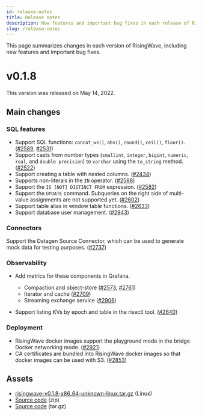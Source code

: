 ```yaml
---
id: release-notes
title: Release notes
description: New features and important bug fixes in each release of RisingWave.
slug: /release-notes
---
```


This page summarizes changes in each version of RisingWave, including new features and important bug fixes. 

# v0.1.8

This version was released on May 14, 2022. 

## Main changes

### SQL features

* Support SQL functions: `concat_ws()`, `abs()`, `round()`, `ceil()`, `floor()`. ([#2589](https://github.com/singularity-data/risingwave/pull/2589), [#2531](https://github.com/singularity-data/risingwave/pull/2531))
* Support casts from number types (`smallint`, `integer`, `bigint`, `numeric`, `real`, and `double precision`) to `varchar` using the `to_string` method. ([#2522](https://github.com/singularity-data/risingwave/pull/2522))
* Support creating a table with nested columns. ([#2434](https://github.com/singularity-data/risingwave/pull/2434)) 
* Supports non-literals in the `IN` operator. ([#2588](https://github.com/singularity-data/risingwave/pull/2588))
* Support the `IS [NOT] DISTINCT FROM` expression. ([#2582](https://github.com/singularity-data/risingwave/pull/2582))
* Support the `UPDATE` command. Subqueries on the right side of multi-value assignments are not supported yet. ([#2602](https://github.com/singularity-data/risingwave/pull/2602))
* Support table alias in window table functions. ([#2633](https://github.com/singularity-data/risingwave/pull/2633))
* Support database user management. ([#2943](https://github.com/singularity-data/risingwave/pull/2943))

### Connectors

Support the Datagen Source Connector, which can be used to generate mock data for testing purposes. ([#2737](https://github.com/singularity-data/risingwave/pull/2737))

### Observability

* Add metrics for these components in Grafana.
    * Compaction and object-store  ([#2573](https://github.com/singularity-data/risingwave/pull/2573), [#2761](https://github.com/singularity-data/risingwave/pull/2761))
    * Iterator and cache ([#2709](https://github.com/singularity-data/risingwave/pull/2709))
    * Streaming exchange service ([#2906](https://github.com/singularity-data/risingwave/pull/2906))


* Support listing KVs by epoch and table in the risectl tool. ([#2640](https://github.com/singularity-data/risingwave/pull/2640))

### Deployment

* RisingWave docker images support the playground mode in the bridge Docker networking mode. ([#2921](https://github.com/singularity-data/risingwave/pull/2921))
* CA certificates are bundled into RisingWave docker images so that docker images can be used with S3. ([#2853](https://github.com/singularity-data/risingwave/pull/2853))

## Assets

* [risingwave-v0.1.8-x86_64-unknown-linux.tar.gz](https://github.com/singularity-data/risingwave/releases/download/v0.1.8/risingwave-v0.1.8-x86_64-unknown-linux.tar.gz) (Linux)
* [Source code](https://github.com/singularity-data/risingwave/archive/refs/tags/v0.1.8.zip) (zip)
* [Source code](https://github.com/singularity-data/risingwave/archive/refs/tags/v0.1.8.tar.gz) (tar.gz)